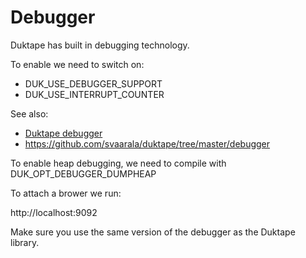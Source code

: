 # Debugger
Duktape has built in debugging technology.

To enable we need to switch on:

* DUK_USE_DEBUGGER_SUPPORT
* DUK_USE_INTERRUPT_COUNTER

See also:
 * [Duktape debugger](https://github.com/svaarala/duktape/blob/master/doc/debugger.rst)
 * https://github.com/svaarala/duktape/tree/master/debugger
 
 To enable heap debugging, we need to compile with DUK_OPT_DEBUGGER_DUMPHEAP
 
 To attach a brower we run:
 
 http://localhost:9092
 
 Make sure you use the same version of the debugger as the Duktape library.